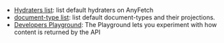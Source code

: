 * [Hydraters list](/resources/hydraters.html): list default hydraters on AnyFetch
* [document-type list](/resources/document-types.html): list default document-types and their projections.
* [Developers Playground](/resources/playground.html): The Playground lets you experiment with how content is returned by the API
